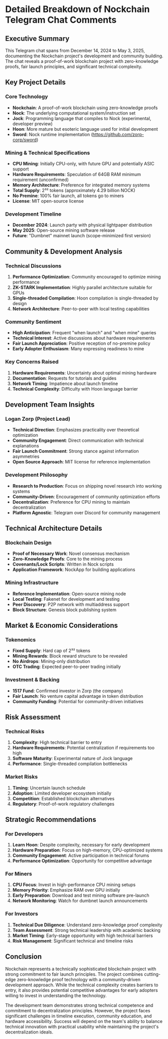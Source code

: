 # Detailed Breakdown of Nockchain Telegram Chat Comments

## **Executive Summary**
This Telegram chat spans from December 14, 2024 to May 3, 2025, documenting the Nockchain project's development and community building. The chat reveals a proof-of-work blockchain project with zero-knowledge proofs, fair launch principles, and significant technical complexity.

## **Key Project Details**

### **Core Technology**
- **Nockchain**: A proof-of-work blockchain using zero-knowledge proofs
- **Nock**: The underlying computational system/instruction set
- **Jock**: Programming language that compiles to Nock (experimental, developer preview)
- **Hoon**: More mature but esoteric language used for initial development
- **Sword**: Nock runtime implementation (https://github.com/zorp-corp/sword)

### **Mining & Technical Specifications**
- **CPU Mining**: Initially CPU-only, with future GPU and potentially ASIC support
- **Hardware Requirements**: Speculation of 64GB RAM minimum requirement (unconfirmed)
- **Memory Architecture**: Preference for integrated memory systems
- **Total Supply**: 2³² tokens (approximately 4.29 billion NOCK)
- **No Premine**: 100% fair launch, all tokens go to miners
- **License**: MIT open-source license

### **Development Timeline**
- **December 2024**: Launch party with physical lightpaper distribution
- **May 2025**: Open-source mining software release
- **Future**: "Dumbnet" mainnet launch (scope-minimized first version)

## **Community & Development Analysis**

### **Technical Discussions**
1. **Performance Optimization**: Community encouraged to optimize mining performance
2. **ZK-STARK Implementation**: Highly parallel architecture suitable for GPUs
3. **Single-threaded Compilation**: Hoon compilation is single-threaded by design
4. **Network Architecture**: Peer-to-peer with local testing capabilities

### **Community Sentiment**
- **High Anticipation**: Frequent "when launch" and "when mine" queries
- **Technical Interest**: Active discussions about hardware requirements
- **Fair Launch Appreciation**: Positive reception of no-premine policy
- **Early Adopter Enthusiasm**: Many expressing readiness to mine

### **Key Concerns Raised**
1. **Hardware Requirements**: Uncertainty about optimal mining hardware
2. **Documentation**: Requests for tutorials and guides
3. **Network Timing**: Impatience about launch timeline
4. **Technical Complexity**: Difficulty with Hoon language barrier

## **Development Team Insights**

### **Logan Zorp (Project Lead)**
- **Technical Direction**: Emphasizes practicality over theoretical optimization
- **Community Engagement**: Direct communication with technical explanations
- **Fair Launch Commitment**: Strong stance against information asymmetries
- **Open Source Approach**: MIT license for reference implementation

### **Development Philosophy**
- **Research to Production**: Focus on shipping novel research into working systems
- **Community-Driven**: Encouragement of community optimization efforts
- **Decentralization**: Preference for CPU mining to maintain decentralization
- **Platform Agnostic**: Telegram over Discord for community management

## **Technical Architecture Details**

### **Blockchain Design**
- **Proof of Necessary Work**: Novel consensus mechanism
- **Zero-Knowledge Proofs**: Core to the mining process
- **Covenants/Lock Scripts**: Written in Nock scripts
- **Application Framework**: NockApp for building applications

### **Mining Infrastructure**
- **Reference Implementation**: Open-source mining node
- **Local Testing**: Fakenet for development and testing
- **Peer Discovery**: P2P network with multiaddress support
- **Block Structure**: Genesis block publishing system

## **Market & Economic Considerations**

### **Tokenomics**
- **Fixed Supply**: Hard cap of 2³² tokens
- **Mining Rewards**: Block reward structure to be revealed
- **No Airdrops**: Mining-only distribution
- **OTC Trading**: Expected peer-to-peer trading initially

### **Investment & Backing**
- **1517 Fund**: Confirmed investor in Zorp (the company)
- **Fair Launch**: No venture capital advantage in token distribution
- **Community Funding**: Potential for community-driven initiatives

## **Risk Assessment**

### **Technical Risks**
1. **Complexity**: High technical barrier to entry
2. **Hardware Requirements**: Potential centralization if requirements too high
3. **Software Maturity**: Experimental nature of Jock language
4. **Performance**: Single-threaded compilation bottlenecks

### **Market Risks**
1. **Timing**: Uncertain launch schedule
2. **Adoption**: Limited developer ecosystem initially
3. **Competition**: Established blockchain alternatives
4. **Regulatory**: Proof-of-work regulatory challenges

## **Strategic Recommendations**

### **For Developers**
1. **Learn Hoon**: Despite complexity, necessary for early development
2. **Hardware Preparation**: Focus on high-memory, CPU-optimized systems
3. **Community Engagement**: Active participation in technical forums
4. **Performance Optimization**: Opportunity for competitive advantage

### **For Miners**
1. **CPU Focus**: Invest in high-performance CPU mining setups
2. **Memory Priority**: Emphasize RAM over GPU initially
3. **Early Preparation**: Download and test mining software pre-launch
4. **Network Monitoring**: Watch for dumbnet launch announcements

### **For Investors**
1. **Technical Due Diligence**: Understand zero-knowledge proof complexity
2. **Team Assessment**: Strong technical leadership with academic backing
3. **Market Timing**: Early-stage opportunity with high technical barriers
4. **Risk Management**: Significant technical and timeline risks

## **Conclusion**

Nockchain represents a technically sophisticated blockchain project with strong commitment to fair launch principles. The project combines cutting-edge zero-knowledge proof technology with a community-driven development approach. While the technical complexity creates barriers to entry, it also provides potential competitive advantages for early adopters willing to invest in understanding the technology.

The development team demonstrates strong technical competence and commitment to decentralization principles. However, the project faces significant challenges in timeline execution, community education, and hardware accessibility. Success will depend on the team's ability to balance technical innovation with practical usability while maintaining the project's decentralization ideals.